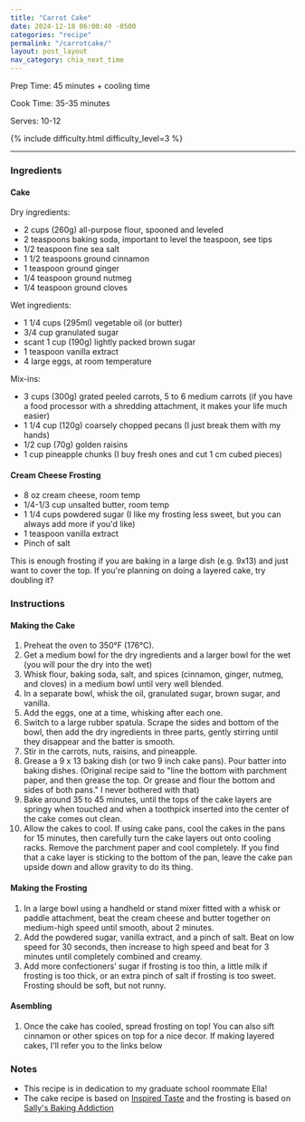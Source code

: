 ```yaml
---
title: "Carrot Cake"
date: 2024-12-18 06:00:40 -0500
categories: "recipe"
permalink: "/carrotcake/"
layout: post_layout
nav_category: chia_next_time
---
```


Prep Time: 45 minutes + cooling time

Cook Time: 35-35 minutes

Serves: 10-12

{% include difficulty.html difficulty_level=3 %}


---

### Ingredients

#### Cake

Dry ingredients:
* 2 cups (260g) all-purpose flour, spooned and leveled
* 2 teaspoons baking soda, important to level the teaspoon, see tips
* 1/2 teaspoon fine sea salt
* 1 1/2 teaspoons ground cinnamon
* 1 teaspoon ground ginger
* 1/4 teaspoon ground nutmeg
* 1/4 teaspoon ground cloves

Wet ingredients:
* 1 1/4 cups (295ml) vegetable oil (or butter)
* 3/4 cup granulated sugar
* scant 1 cup (190g) lightly packed brown sugar
* 1 teaspoon vanilla extract
* 4 large eggs, at room temperature

Mix-ins:
* 3 cups (300g) grated peeled carrots, 5 to 6 medium carrots (if you have a food processor with a shredding attachment, it makes your life much easier)
* 1 1/4 cup (120g) coarsely chopped pecans (I just break them with my hands)
* 1/2 cup (70g) golden raisins
* 1 cup pineapple chunks (I buy fresh ones and cut 1 cm cubed pieces)

#### Cream Cheese Frosting
* 8 oz cream cheese, room temp
* 1/4-1/3 cup unsalted butter, room temp
* 1 1/4 cups powdered sugar (I like my frosting less sweet, but you can always add more if you'd like)
* 1 teaspoon vanilla extract 
* Pinch of salt

This is enough frosting if you are baking in a large dish (e.g. 9x13) and just want to cover the top. If you're planning on doing a layered cake, try doubling it?

### Instructions 

#### Making the Cake
1. Preheat the oven to 350°F (176°C).
2. Get a medium bowl for the dry ingredients and a larger bowl for the wet (you will pour the dry into the wet)
3. Whisk flour, baking soda, salt, and spices (cinnamon, ginger, nutmeg, and cloves) in a medium bowl until very well blended.
4. In a separate bowl, whisk the oil, granulated sugar, brown sugar, and vanilla.
5. Add the eggs, one at a time, whisking after each one.
6. Switch to a large rubber spatula. Scrape the sides and bottom of the bowl, then add the dry ingredients in three parts, gently stirring until they disappear and the batter is smooth.
7. Stir in the carrots, nuts, raisins, and pineapple.
8. Grease a 9 x 13 baking dish (or two 9 inch cake pans). Pour batter into baking dishes. (Original recipe said to "line the bottom with parchment paper, and then grease the top. Or grease and flour the bottom and sides of both pans." I never bothered with that)
9. Bake around 35 to 45 minutes, until the tops of the cake layers are springy when touched and when a toothpick inserted into the center of the cake comes out clean.
10. Allow the cakes to cool. If using cake pans, cool the cakes in the pans for 15 minutes, then carefully turn the cake layers out onto cooling racks. Remove the parchment paper and cool completely. If you find that a cake layer is sticking to the bottom of the pan, leave the cake pan upside down and allow gravity to do its thing.

#### Making the Frosting
1. In a large bowl using a handheld or stand mixer fitted with a whisk or paddle attachment, beat the cream cheese and butter together on medium-high speed until smooth, about 2 minutes. 
2. Add the powdered sugar, vanilla extract, and a pinch of salt. Beat on low speed for 30 seconds, then increase to high speed and beat for 3 minutes until completely combined and creamy. 
3. Add more confectioners’ sugar if frosting is too thin, a little milk if frosting is too thick, or an extra pinch of salt if frosting is too sweet. Frosting should be soft, but not runny.

#### Asembling
1. Once the cake has cooled, spread frosting on top! You can also sift cinnamon or other spices on top for a nice decor. If making layered cakes, I'll refer you to the links below

### Notes
* This recipe is in dedication to my graduate school roommate Ella!
* The cake recipe is based on [Inspired Taste](https://www.inspiredtaste.net/25753/carrot-cake-recipe/) and the frosting is based on [Sally's Baking Addiction](https://sallysbakingaddiction.com/my-favorite-carrot-cake-recipe/#tasty-recipes-69458)

